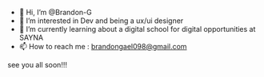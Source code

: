 - 👋 Hi, I’m @Brandon-G
- 👀 I’m interested in Dev and being a ux/ui designer 
- 🌱 I’m currently learning about a digital school for digital opportunities at SAYNA
- 📫 How to reach me : brandongael098@gmail.com

see you all soon!!!
<!---
Bandon-G/Bandon-G is a ✨ special ✨ repository because its `README.md` (this file) appears on your GitHub profile.
You can click the Preview link to take a look at your changes.
--->
